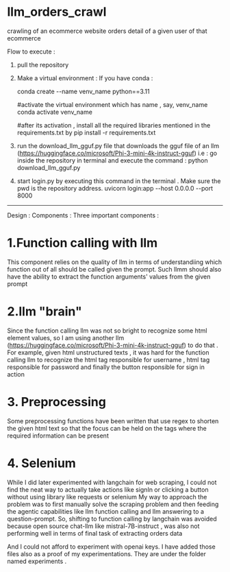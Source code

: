 # llm_orders_crawl
crawling of an ecommerce website orders detail of a given user of that ecommerce

Flow to execute : 
1. pull the repository
2. Make a virtual environment : 
   If you have conda : 

   conda create --name venv_name python==3.11

   #activate the virtual environment which has name , say, venv_name
   conda activate venv_name

   #after its activation , install all the required libraries mentioned in the requirements.txt by
   pip install -r requirements.txt   

3. run the download_llm_gguf.py file that downloads the gguf file of an llm (https://huggingface.co/microsoft/Phi-3-mini-4k-instruct-gguf)
i.e : go inside the repository in terminal and execute the command : python download_llm_gguf.py

4. start login.py by executing this command in the terminal .
   Make sure the pwd is the repository address. 
   uvicorn login:app --host 0.0.0.0 --port 8000

------------------------------------------------------------------------------------------------------

Design : 
Components : 
Three important components : 
# 1.Function calling with llm
This component relies on the quality of llm in terms of understandiing which function out of all should be called given the prompt.
Such llmm should also have the ability to extract the function arguments' values from the given prompt

# 2.llm "brain"
Since the function calling llm was not so bright to recognize some html element values, so I am using another llm (https://huggingface.co/microsoft/Phi-3-mini-4k-instruct-gguf) to do that . 
For example, given html unstructured texts , it was hard for the function calling llm to recognize the html tag responsible for username , html tag responsible for password and finally the button responsible for sign in action

# 3. Preprocessing
Some preprocessing functions have been written that use regex to shorten the given html text so that the focus can be held on the tags where the required information can be present 

# 4. Selenium
While I did later experimented with langchain for web scraping, I could not find the neat way to actually take actions like signIn or clicking a button without using library like requests or selenium
My way to approach the problem was to first manually solve the scraping problem and then feeding the agentic capabilities like llm function calling and llm answering to a question-prompt.
So, shifting to function calling by langchain was avoided because open source chat-llm like mistral-7B-instruct , was also not performing well in terms of final task of extracting orders data 

And I could not afford to experiment with openai keys. 
I have added those files also as a proof of my experimentations. They are under the folder named experiments .



